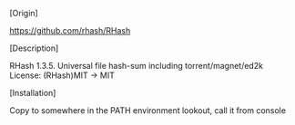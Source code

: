 [Origin]

https://github.com/rhash/RHash  


[Description]

RHash 1.3.5. Universal file hash-sum including torrent/magnet/ed2k  
License: (RHash)MIT -> MIT  


[Installation]

Copy to somewhere in the PATH environment lookout, call it from console  